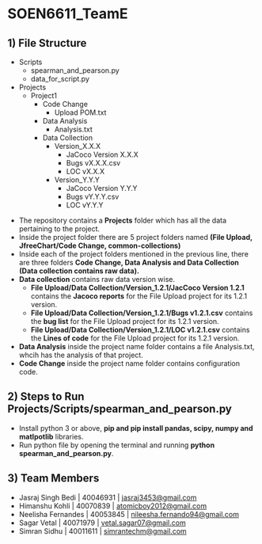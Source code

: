# SOEN6611_TeamE


## 1) File Structure

+ Scripts
    - spearman_and_pearson.py
    - data_for_script.py
+ Projects
    - Project1
        + Code Change
            - Upload POM.txt
        + Data Analysis
            - Analysis.txt
        + Data Collection
            - Version_X.X.X
                + JaCoco Version X.X.X
                + Bugs vX.X.X.csv
                + LOC vX.X.X
            - Version_Y.Y.Y
                + JaCoco Version Y.Y.Y
                + Bugs vY.Y.Y.csv
                + LOC vY.Y.Y


- The repository contains a **Projects** folder which has all the data pertaining to the project.
- Inside the project folder there are 5 project folders named **(File Upload, JfreeChart/Code Change,  common-collections)**
- Inside each of the project folders mentioned in the previous line, there are three folders **Code Change, Data Analysis and Data Collection (Data collection contains raw data).**
- **Data collection** contains raw data version wise. 
    + **File Upload/Data Collection/Version_1.2.1/JacCoco Version 1.2.1** contains the **Jacoco reports** for the File Upload project for its 1.2.1 version.
    + **File Upload/Data Collection/Version_1.2.1/Bugs v1.2.1.csv** contains the **bug list**   for the File Upload project for its 1.2.1 version.
    + **File Upload/Data Collection/Version_1.2.1/LOC v1.2.1.csv** contains the **Lines of code**   for the File Upload project for its 1.2.1 version.
- **Data Analysis** inside the project name folder contains a file Analysis.txt, whcih has the analysis of that project.
- **Code Change** inside the project name folder contains configuration code.


## 2) Steps to Run Projects/Scripts/spearman_and_pearson.py  
- Install python 3 or above, **pip and pip install pandas, scipy, numpy and matlpotlib** libraries.
- Run python file by opening the terminal and running **python spearman_and_pearson.py**.

## 3) Team Members

- Jasraj Singh Bedi | 40046931 | jasraj3453@gmail.com
- Himanshu Kohli | 40070839 | atomicboy2012@gmail.com
- Neelisha Fernandes | 40053845 | nileesha.fernando94@gmail.com
- Sagar Vetal | 40071979 | vetal.sagar07@gmail.com
- Simran Sidhu | 40011611 | simrantechm@gmail.com
 

